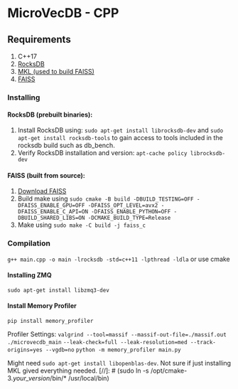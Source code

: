# MicroVecDB - CPP

## Requirements
1. C++17
2. [RocksDB](https://github.com/facebook/rocksdb/)
3. [MKL (used to build FAISS)](https://www.intel.com/content/www/us/en/developer/tools/oneapi/onemkl.html#gs.1eup6s)
4. [FAISS](https://github.com/facebookresearch/faiss/)

### Installing
#### RocksDB (prebuilt binaries):
1. Install RocksDB using: `sudo apt-get install librocksdb-dev` and `sudo apt-get install rocksdb-tools` to gain access 
to tools included in the rocksdb build such as db_bench.
2. Verify RocksDB installation and version: `apt-cache policy librocksdb-dev`

#### FAISS (built from source):
1. [Download FAISS](https://github.com/facebookresearch/faiss/) 
2. Build make using `sudo cmake -B build -DBUILD_TESTING=OFF -DFAISS_ENABLE_GPU=OFF -DFAISS_OPT_LEVEL=avx2 -DFAISS_ENABLE_C_API=ON -DFAISS_ENABLE_PYTHON=OFF -DBUILD_SHARED_LIBS=ON -DCMAKE_BUILD_TYPE=Release`
3. Make using `sudo make -C build -j faiss_c`

### Compilation
`g++ main.cpp -o main -lrocksdb -std=c++11 -lpthread -ldla` or use cmake

#### Installing ZMQ
`sudo apt-get install libzmq3-dev`

#### Install Memory Profiler
`pip install memory_profiler`

Profiler Settings:
`valgrind --tool=massif --massif-out-file=./massif.out ./microvecdb_main`
`--leak-check=full --leak-resolution=med --track-origins=yes --vgdb=no`
`python -m memory_profiler main.py`

Might need `sudo apt-get install libopenblas-dev`. Not sure if just installing MKL gived everything needed.
[//]: # (sudo ln -s /opt/cmake-3.*your_version*/bin/* /usr/local/bin)

